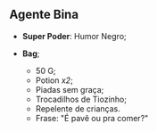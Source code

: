 Agente Bina
-----------

- __Super Poder__: Humor Negro;
- **Bag**;

	- 50 G;
	- Potion *x2*;
	- Piadas sem graça;
	- Trocadilhos de Tiozinho;
	- Repelente de crianças.
	- Frase: "É pavê ou pra comer?"